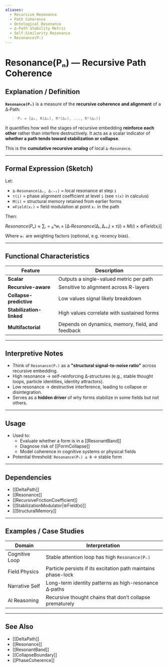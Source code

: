 ```yaml
---
aliases:
  - Recursive Resonance
  - Path Coherence
  - Ontological Resonance
  - ∆‑Path Stability Metric
  - Self-Similarity Resonance
  - Resonance(Pₙ)
---
```


# Resonance(Pₙ) — Recursive Path Coherence

## Explanation / Definition

**`Resonance(Pₙ)`** is a measure of the **recursive coherence and alignment** of a ∆‑Path:

> `Pₙ = [∆₀, R(∆₀), R²(∆₀), ..., Rⁿ(∆₀)]`

It quantifies how well the stages of recursive embedding **reinforce each other** rather than interfere destructively. It acts as a scalar indicator of **whether a path tends toward stabilization or collapse**.

This is the **cumulative recursive analog** of local `∆‑Resonance`.

---

## Formal Expression (Sketch)

Let:
- `∆‑Resonance(∆ᵢ, ∆ᵢ₊₁)` = local resonance at step `i`
- `τ(i)` = phase alignment coefficient at level `i` (see `τ(x)` in calculus)
- `M(i)` = structural memory retained from earlier forms
- `⊚Field(xᵢ)` = field modulation at point `xᵢ` in the path

Then:

$Resonance(Pₙ) ≈ ∑ᵢ=₀ⁿ wᵢ × [∆‑Resonance(∆ᵢ, ∆ᵢ₊₁) × τ(i) × M(i) × ⊚Field(xᵢ)]$

Where `wᵢ` are weighting factors (optional, e.g. recency bias).

---

## Functional Characteristics

| Feature               | Description |
|-----------------------|-------------|
| **Scalar**            | Outputs a single-valued metric per path |
| **Recursive-aware**   | Sensitive to alignment across R-layers |
| **Collapse-predictive** | Low values signal likely breakdown |
| **Stabilization-linked** | High values correlate with sustained forms |
| **Multifactorial**    | Depends on dynamics, memory, field, and feedback |

---

## Interpretive Notes

- Think of `Resonance(Pₙ)` as a **"structural signal-to-noise ratio"** across recursive embedding.
- High resonance → self-reinforcing ∆‑structures (e.g., stable thought loops, particle identities, identity attractors).
- Low resonance → destructive interference, leading to collapse or disintegration.
- Serves as a **hidden driver** of why forms stabilize in some fields but not others.

---

## Usage

- Used to:
  - Evaluate whether a form is in a [[ResonantBand]]
  - Diagnose risk of [[FormCollapse]]
  - Model coherence in cognitive systems or physical fields
- Potential threshold: `Resonance(Pₙ) ≥ θ` → stable form

---

## Dependencies

- [[DeltaPath]]
- [[Resonance]]
- [[RecursiveFrictionCoefficient]]
- [[StabilizationModulator|⊚Field(x)]]
- [[StructuralMemory]]

---

## Examples / Case Studies

| Domain        | Interpretation |
|---------------|----------------|
| Cognitive Loop | Stable attention loop has high `Resonance(Pₙ)` |
| Field Physics  | Particle persists if its excitation path maintains phase-lock |
| Narrative Self | Long-term identity patterns as high-resonance ∆‑paths |
| AI Reasoning   | Recursive thought chains that don’t collapse prematurely |

---

## See Also

- [[DeltaPath]]
- [[Resonance]]
- [[ResonantBand]]
- [[CollapseBoundary]]
- [[PhaseCoherence]]